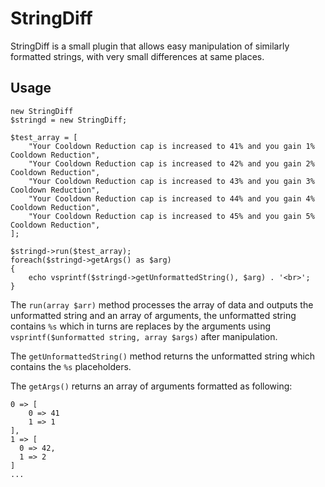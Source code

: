 # StringDiff
StringDiff is a small plugin that allows easy manipulation of similarly formatted strings, with very small differences at same places.

## Usage

    new StringDiff
    $stringd = new StringDiff;

    $test_array = [
        "Your Cooldown Reduction cap is increased to 41% and you gain 1% Cooldown Reduction",
        "Your Cooldown Reduction cap is increased to 42% and you gain 2% Cooldown Reduction",
        "Your Cooldown Reduction cap is increased to 43% and you gain 3% Cooldown Reduction",
        "Your Cooldown Reduction cap is increased to 44% and you gain 4% Cooldown Reduction",
        "Your Cooldown Reduction cap is increased to 45% and you gain 5% Cooldown Reduction",
    ];

    $stringd->run($test_array);
    foreach($stringd->getArgs() as $arg)
    {
        echo vsprintf($stringd->getUnformattedString(), $arg) . '<br>';
    }
    
The `run(array $arr)` method processes the array of data and outputs the unformatted string and an array of arguments, the unformatted string contains `%s` which in turns are replaces by the arguments using `vsprintf($unformatted string, array $args)` after manipulation.

The `getUnformattedString()` method returns the unformatted string which contains the `%s` placeholders.

The `getArgs()` returns an array of arguments formatted as following:

    0 => [
        0 => 41
        1 => 1
    ],
    1 => [
      0 => 42,
      1 => 2
    ]
    ...
